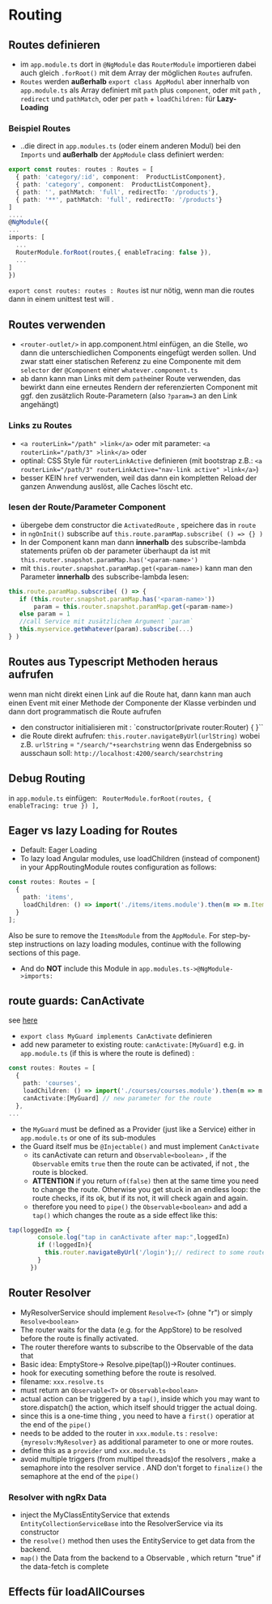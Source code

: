 # Routing
## Routes definieren
* im `app.module.ts` dort in `@NgModule` das `RouterModule` importieren  dabei auch gleich `.forRoot()` mit dem Array der möglichen `Routes` aufrufen.
* `Routes` werden **außerhalb** `export class AppModul` aber innerhalb von `app.module.ts`  als Array definiert mit `path` plus `component`, oder mit `path` , `redirect` und `pathMatch`, oder per `path` + `loadChildren:` für **Lazy-Loading**
### Beispiel Routes 
* ..die direct in `app.modules.ts` (oder einem anderen Modul) bei den  `Imports` und **außerhalb** der `AppModule` class definiert werden:
```typescript
export const routes: routes : Routes = [
  { path: 'category/:id', component:  ProductListComponent},
  { path: 'category', component:  ProductListComponent},
  { path: '', pathMatch: 'full', redirectTo: '/products'},  
  { path: '**', pathMatch: 'full', redirectTo: '/products'}  
]
....
@NgModule({
...
imports: [
  ...
  RouterModule.forRoot(routes,{ enableTracing: false }),
  ...
]
})
``` 
`export const routes: routes : Routes` ist nur nötig, wenn man die routes dann in einem unittest test will .


## Routes verwenden
* `<router-outlet/>` in app.component.html einfügen, an die Stelle, wo dann die unterschiedlichen Components eingefügt werden sollen. Und zwar statt einer statischen Referenz zu eine Componente mit dem `selector` der `@Component` einer `whatever.component.ts`
* ab dann kann man Links mit dem `path`einer Route verwenden, das bewirkt dann eine erneutes Rendern der referenzierten Component mit ggf. den zusätzlich Route-Parametern (also `?param=3` an den Link angehängt) 
### Links zu Routes
* `<a routerLink="/path" >link</a>` oder  mit parameter: `<a routerLink="/path/3" >link</a>` oder
* optinal: CSS Style für `routerLinkActive` definieren (mit  bootstrap z.B.:  `<a routerLink="/path/3" routerLinkActive="nav-link active" >link</a>`)
* besser KEIN `href` verwenden, weil das dann ein kompletten Reload der ganzen Anwendung auslöst, alle Caches löscht etc. 

### lesen der Route/Parameter  Component
* übergebe dem constructor die `ActivatedRoute` , speichere das in `route`
* in `ngOnInit()` subscribe auf `this.route.paramMap.subscribe( () => {} )`
* In der Component kann man dann **innerhalb** des subscribe-lambda statements prüfen ob der parameter überhaupt da ist mit `this.router.snapshot.paramMap.has('<param-name>')`
* mit `this.router.snapshot.paramMap.get(<param-name>)` kann man den Parameter **innerhalb** des subscribe-lambda lesen:
```typescript
this.route.paramMap.subscribe( () => {
   if (this.router.snapshot.paramMap.has('<param-name>'))
       param = this.router.snapshot.paramMap.get(<param-name>)
   else param = 1
   //call Service mit zusätzlichem Argument `param`
   this.myservice.getWhatever(param).subscribe(...)
} )
```
## Routes aus Typescript Methoden heraus aufrufen
wenn man nicht direkt einen Link auf die Route hat, dann kann man auch einen Event mit einer Methode der Componente der Klasse verbinden und dann dort  programmatisch die Route aufrufen
* den constructor initialisieren mit : `constructor(private router:Router) { }``
* die Route direkt aufrufen: `this.router.navigateByUrl(urlString)` wobei z.B. `urlString` = `"/search/"+searchstring` wenn das Endergebniss so ausschaun soll: `http://localhost:4200/search/searchstring` 

## Debug Routing
in `app.module.ts` einfügen: ` RouterModule.forRoot(routes, { enableTracing: true }) ],`

## Eager vs lazy Loading for Routes
* Default: Eager Loading
* To lazy load Angular modules, use loadChildren (instead of component) in your AppRoutingModule routes configuration as follows:
```typescript
const routes: Routes = [
  {
    path: 'items',
    loadChildren: () => import('./items/items.module').then(m => m.ItemsModule)
  }
];
``` 
Also be sure to remove the `ItemsModule` from the `AppModule`. For step-by-step instructions on lazy loading modules, continue with the following sections of this page.
* And do **NOT** include this Module in `app.modules.ts->@NgModule->imports:`

## route guards: CanActivate
see [here](https://angular.io/guide/router#preventing-unauthorized-access)
* `export class MyGuard implements CanActivate` definieren
* add  new parameter to existing route:  `canActivate:[MyGuard]` e.g. in `app.module.ts` (if this is where the route is defined)  : 
```typescript
const routes: Routes = [
  {
    path: 'courses',
    loadChildren: () => import('./courses/courses.module').then(m => m.CoursesModule),
    canActivate:[MyGuard] // new parameter for the route 
  },
...
```
* the `MyGuard` must be  defined as a Provider (just like a Service) either in `app.module.ts` or one of its sub-modules
* the Guard itself mus be `@Injectable()` and must implement `CanActivate`
  * its canActivate can return and `Observable<boolean>` , if the `Observable` emits `true` then the route can be activated, if not , the route is blocked. 
  * **ATTENTION** if you return `of(false)`  then at the same time you need to change the route. Otherwise you get stuck in an endless loop: the route checks, if its ok, but if its not, it will check again and again.
  * therefore you need to `pipe()` the `Observable<boolean>` and add a `tap()` which changes the route as a side effect like this:
```typescript
tap(loggedIn => {
        console.log("tap in canActivate after map:",loggedIn)
        if (!loggedIn){
          this.router.navigateByUrl('/login');// redirect to some route , where no Guard is set.
        }
      })
```
## Router Resolver 
* MyResolverService should implement `Resolve<T>` (ohne "r") or simply `Resolve<boolean>`
* The router waits for the data (e.g. for the AppStore) to be resolved before the route is finally activated. 
* The router therefore wants to subscribe to the Observable of the data that 
* Basic idea: EmptyStore-> Resolve.pipe(tap())->Router continues.
* hook for executing something before the route is resolved.
* filename: `xxx.resolve.ts`
* must return an `Observable<T>` or `Observable<boolean>`
* actual action can be triggered by a `tap()`, inside which you may want to store.dispatch() the action, which itself should trigger the actual doing.
* since this is a one-time thing , you need to have a `first()` operatior at the end of the `pipe()`
* needs to be added to the router in  `xxx.module.ts` : `resolve:{myresolv:MyResolver}` as additional parameter to one or more routes.
* define this as a `provider` und `xxx.module.ts` 
* avoid multiple triggers (from multipel threads)of the resolvers , make a semaphore into the resolver service . AND don't forget to `finalize()` the semaphore at the end of  the `pipe()`
### Resolver with ngRx Data
* inject the MyClassEntityService that extends `EntityCollectionServiceBase` into the ResolverService via its constructor
* the `resolve()` method then uses the EntityService to get data from the backend.
* `map()` the Data from the backend to a Observable<boolean> , which return "true" if the data-fetch is complete




## Effects für loadAllCourses
